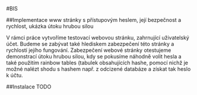 #BIS

##Implementace www stránky s přístupovým heslem, její bezpečnost a rychlost, ukázka útoku hrubou silou

V rámci práce vytvoříme testovací webovou stránku, zahrnující uživatelský účet. Budeme se zabývat také hlediskem 
zabezpečení této stránky a rychlostí jejího fungování. Zabezpečení webové stránky otestujeme demonstrací útoku
hrubou silou, kdy se pokusíme náhodně volit hesla a také použitím rainbow tables (tabulek obsahujících hashe,
pomocí nichž je možné nalézt shodu s hashem např. z odcizené databáze a získat tak heslo k účtu.

##Instalace 
TODO